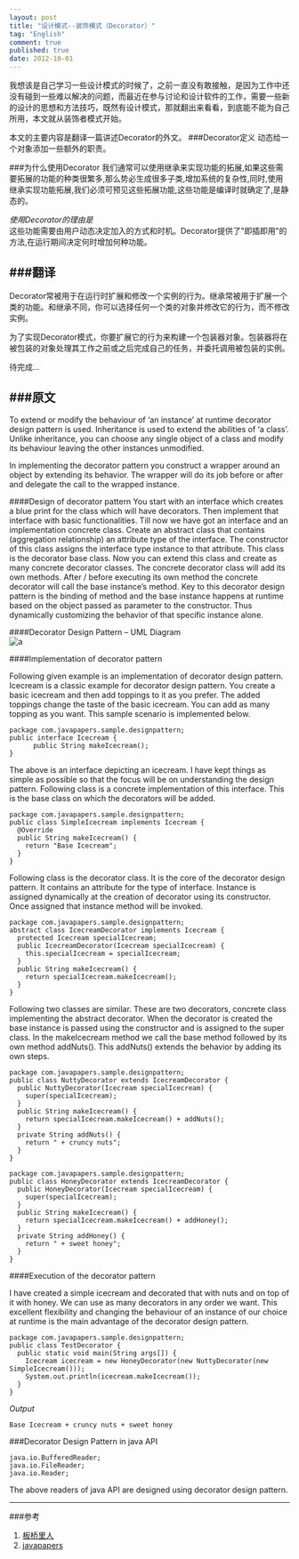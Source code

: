 ```yaml
---
layout: post
title: "设计模式--装饰模式（Decorator）"
tag: "English"
comment: true
published: true
date: 2012-10-01
---
```


我想该是自己学习一些设计模式的时候了，之前一直没有敢接触，是因为工作中还没有碰到一些难以解决的问题，而最近在参与讨论和设计软件的工作，需要一些新的设计的思想和方法技巧，既然有设计模式，那就翻出来看看，到底能不能为自己所用，本文就从装饰者模式开始。

本文的主要内容是翻译一篇讲述Decorator的外文。
###Decorator定义
动态给一个对象添加一些额外的职责。

###为什么使用Decorator
我们通常可以使用继承来实现功能的拓展,如果这些需要拓展的功能的种类很繁多,那么势必生成很多子类,增加系统的复杂性,同时,使用继承实现功能拓展,我们必须可预见这些拓展功能,这些功能是编译时就确定了,是静态的。

*使用Decorator的理由是*   
这些功能需要由用户动态决定加入的方式和时机。Decorator提供了"即插即用"的方法,在运行期间决定何时增加何种功能。

###翻译
--------------
Decorator常被用于在运行时扩展和修改一个实例的行为。继承常被用于扩展一个类的功能。和继承不同，你可以选择任何一个类的对象并修改它的行为，而不修改实例。

为了实现Decorator模式，你要扩展它的行为来构建一个包装器对象。包装器将在被包装的对象处理其工作之前或之后完成自己的任务，并委托调用被包装的实例。

待完成…

###原文
------------

To extend or modify the behaviour of ‘an instance’ at runtime decorator design pattern is used. Inheritance is used to extend the abilities of ‘a class’. Unlike inheritance, you can choose any single object of a class and modify its behaviour leaving the other instances unmodified.

In implementing the decorator pattern you construct a wrapper around an object by extending its behavior. The wrapper will do its job before or after and delegate the call to the wrapped instance.

####Design of decorator pattern
You start with an interface which creates a blue print for the class which will have decorators. Then implement that interface with basic functionalities. Till now we have got an interface and an implementation concrete class. Create an abstract class that contains (aggregation relationship) an attribute type of the interface. The constructor of this class assigns the interface type instance to that attribute. This class is the decorator base class. Now you can extend this class and create as many concrete decorator classes. The concrete decorator class will add its own methods. After / before executing its own method the concrete decorator will call the base instance’s method. Key to this decorator design pattern is the binding of method and the base instance happens at runtime based on the object passed as parameter to the constructor. Thus dynamically customizing the behavior of that specific instance alone.

####Decorator Design Pattern – UML Diagram   
![a](http://javapapers.com/wp-content/uploads/2011/05/Decorator-Pattern.jpg)

####Implementation of decorator pattern

Following given example is an implementation of decorator design pattern. Icecream is a classic example for decorator design pattern. You create a basic icecream and then add toppings to it as you prefer. The added toppings change the taste of the basic icecream. You can add as many topping as you want. This sample scenario is implemented below.

```
package com.javapapers.sample.designpattern;   
public interface Icecream {       
      public String makeIcecream();      
}      
```   

The above is an interface depicting an icecream. I have kept things as simple as possible so that the focus will be on understanding the design pattern. Following class is a concrete implementation of this interface. This is the base class on which the decorators will be added.

```
package com.javapapers.sample.designpattern;
public class SimpleIcecream implements Icecream {
  @Override
  public String makeIcecream() {
    return "Base Icecream";
  } 
}
```
Following class is the decorator class. It is the core of the decorator design pattern. It contains an attribute for the type of interface. Instance is assigned dynamically at the creation of decorator using its constructor. Once assigned that instance method will be invoked.

```
package com.javapapers.sample.designpattern;
abstract class IcecreamDecorator implements Icecream { 
  protected Icecream specialIcecream;
  public IcecreamDecorator(Icecream specialIcecream) {
    this.specialIcecream = specialIcecream;
  }
  public String makeIcecream() {
    return specialIcecream.makeIcecream();
  }
}
```

Following two classes are similar. These are two decorators, concrete class implementing the abstract decorator. When the decorator is created the base instance is passed using the constructor and is assigned to the super class. In the makeIcecream method we call the base method followed by its own method addNuts(). This addNuts() extends the behavior by adding its own steps.

```
package com.javapapers.sample.designpattern;
public class NuttyDecorator extends IcecreamDecorator { 
  public NuttyDecorator(Icecream specialIcecream) {
    super(specialIcecream);
  } 
  public String makeIcecream() {
    return specialIcecream.makeIcecream() + addNuts();
  } 
  private String addNuts() {
    return " + cruncy nuts";
  }
}
```
```
package com.javapapers.sample.designpattern;
public class HoneyDecorator extends IcecreamDecorator {
  public HoneyDecorator(Icecream specialIcecream) {
    super(specialIcecream);
  } 
  public String makeIcecream() {
    return specialIcecream.makeIcecream() + addHoney();
  }
  private String addHoney() {
    return " + sweet honey";
  }
}
```
####Execution of the decorator pattern

I have created a simple icecream and decorated that with nuts and on top of it with honey. We can use as many decorators in any order we want. This excellent flexibility and changing the behaviour of an instance of our choice at runtime is the main advantage of the decorator design pattern.

```
package com.javapapers.sample.designpattern; 
public class TestDecorator {
  public static void main(String args[]) {
    Icecream icecream = new HoneyDecorator(new NuttyDecorator(new SimpleIcecream()));
    System.out.println(icecream.makeIcecream());
  } 
}
```
*Output*

```
Base Icecream + cruncy nuts + sweet honey
```
###Decorator Design Pattern in java API

```
java.io.BufferedReader;
java.io.FileReader;
java.io.Reader;
```
The above readers of java API are designed using decorator design pattern.

----------------
###参考
1. [板桥里人](http://www.jdon.com/designpatterns/decorator.htm)
2. [javapapers](http://javapapers.com/design-patterns/decorator-pattern/)